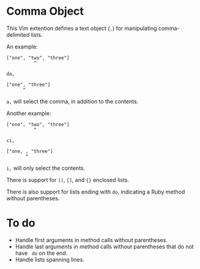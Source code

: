 Comma Object
============

This Vim extention defines a text object (``,``) for manipulating comma-delimited lists.

An example:

    ["one", "two", "three"]
              ^

    da,

    ["one", "three"]
          ^

``a,`` will select the comma, in addition to the contents.

Another example:

    ["one", "two", "three"]
              ^

    ci,

    ["one, , "three"]
           ^

``i,`` will only select the contents.

There is support for ``()``, ``[]``, and ``{}`` enclosed lists.

There is also support for lists ending with ``do``, indicating a Ruby method without parentheses.

To do
=====
- Handle first arguments in method calls without parentheses.
- Handle last arguments in method calls without parentheses that do not have `` do`` on the end.
- Handle lists spanning lines.
